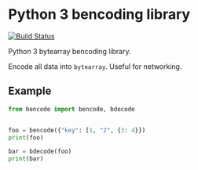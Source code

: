 # Python 3 bencoding library
[![Build Status](https://travis-ci.org/bashkirtsevich/py3bencode.svg?branch=master)](https://travis-ci.org/bashkirtsevich/py3bencode)

Python 3 bytearray bencoding library.

Encode all data into `bytearray`. Useful for networking.

## Example

```python
from bencode import bencode, bdecode


foo = bencode({"key": [1, "2", {3: 4}})
print(foo)

bar = bdecode(foo)
print(bar)
```
